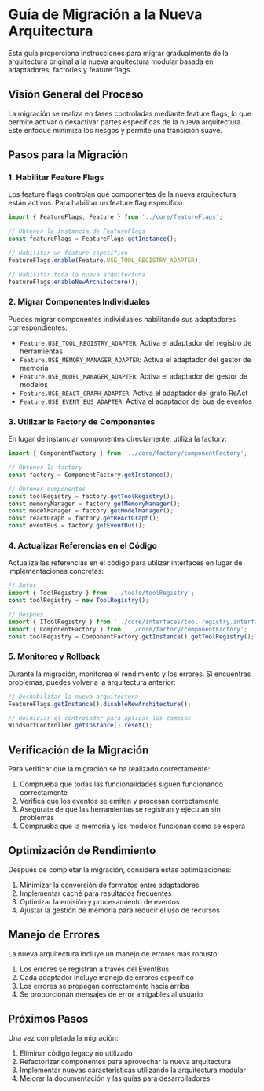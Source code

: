# Guía de Migración a la Nueva Arquitectura

Esta guía proporciona instrucciones para migrar gradualmente de la arquitectura original a la nueva arquitectura modular basada en adaptadores, factories y feature flags.

## Visión General del Proceso

La migración se realiza en fases controladas mediante feature flags, lo que permite activar o desactivar partes específicas de la nueva arquitectura. Este enfoque minimiza los riesgos y permite una transición suave.

## Pasos para la Migración

### 1. Habilitar Feature Flags

Los feature flags controlan qué componentes de la nueva arquitectura están activos. Para habilitar un feature flag específico:

```typescript
import { FeatureFlags, Feature } from '../core/featureFlags';

// Obtener la instancia de FeatureFlags
const featureFlags = FeatureFlags.getInstance();

// Habilitar un feature específico
featureFlags.enable(Feature.USE_TOOL_REGISTRY_ADAPTER);

// Habilitar toda la nueva arquitectura
featureFlags.enableNewArchitecture();
```

### 2. Migrar Componentes Individuales

Puedes migrar componentes individuales habilitando sus adaptadores correspondientes:

- `Feature.USE_TOOL_REGISTRY_ADAPTER`: Activa el adaptador del registro de herramientas
- `Feature.USE_MEMORY_MANAGER_ADAPTER`: Activa el adaptador del gestor de memoria
- `Feature.USE_MODEL_MANAGER_ADAPTER`: Activa el adaptador del gestor de modelos
- `Feature.USE_REACT_GRAPH_ADAPTER`: Activa el adaptador del grafo ReAct
- `Feature.USE_EVENT_BUS_ADAPTER`: Activa el adaptador del bus de eventos

### 3. Utilizar la Factory de Componentes

En lugar de instanciar componentes directamente, utiliza la factory:

```typescript
import { ComponentFactory } from '../core/factory/componentFactory';

// Obtener la factory
const factory = ComponentFactory.getInstance();

// Obtener componentes
const toolRegistry = factory.getToolRegistry();
const memoryManager = factory.getMemoryManager();
const modelManager = factory.getModelManager();
const reactGraph = factory.getReActGraph();
const eventBus = factory.getEventBus();
```

### 4. Actualizar Referencias en el Código

Actualiza las referencias en el código para utilizar interfaces en lugar de implementaciones concretas:

```typescript
// Antes
import { ToolRegistry } from '../tools/toolRegistry';
const toolRegistry = new ToolRegistry();

// Después
import { IToolRegistry } from '../core/interfaces/tool-registry.interface';
import { ComponentFactory } from '../core/factory/componentFactory';
const toolRegistry = ComponentFactory.getInstance().getToolRegistry();
```

### 5. Monitoreo y Rollback

Durante la migración, monitorea el rendimiento y los errores. Si encuentras problemas, puedes volver a la arquitectura anterior:

```typescript
// Deshabilitar la nueva arquitectura
FeatureFlags.getInstance().disableNewArchitecture();

// Reiniciar el controlador para aplicar los cambios
WindsurfController.getInstance().reset();
```

## Verificación de la Migración

Para verificar que la migración se ha realizado correctamente:

1. Comprueba que todas las funcionalidades siguen funcionando correctamente
2. Verifica que los eventos se emiten y procesan correctamente
3. Asegúrate de que las herramientas se registran y ejecutan sin problemas
4. Comprueba que la memoria y los modelos funcionan como se espera

## Optimización de Rendimiento

Después de completar la migración, considera estas optimizaciones:

1. Minimizar la conversión de formatos entre adaptadores
2. Implementar caché para resultados frecuentes
3. Optimizar la emisión y procesamiento de eventos
4. Ajustar la gestión de memoria para reducir el uso de recursos

## Manejo de Errores

La nueva arquitectura incluye un manejo de errores más robusto:

1. Los errores se registran a través del EventBus
2. Cada adaptador incluye manejo de errores específico
3. Los errores se propagan correctamente hacia arriba
4. Se proporcionan mensajes de error amigables al usuario

## Próximos Pasos

Una vez completada la migración:

1. Eliminar código legacy no utilizado
2. Refactorizar componentes para aprovechar la nueva arquitectura
3. Implementar nuevas características utilizando la arquitectura modular
4. Mejorar la documentación y las guías para desarrolladores
